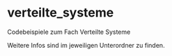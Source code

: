 # verteilte_systeme
Codebeispiele zum Fach Verteilte Systeme

Weitere Infos sind im jeweiligen Unterordner zu finden.
